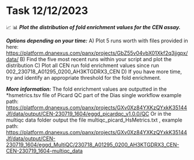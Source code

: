 # Task 12/12/2023

:chart_with_upwards_trend: :bar_chart: ***Plot the distribution of fold enrichment values for the CEN assay.***

***Options depending on your time:***
A) Plot 5 runs worth with files provided in here: https://platform.dnanexus.com/panx/projects/GbZ55v04vbX01Xkf2q3jjgpx/data/
B) Find the five most recent runs within your script and plot the distribution
C) Plot all CEN run fold enrichment values since run
002_230718_A01295_0200_AH3KTGDRX3_CEN
D) If you have more time, try and identify an appropriate threshold for the fold enrichment.

***More information:***
The fold enrichment values are outputted in the *hsmetrics.tsv file of Picard QC part of the Dias single workflow example path: https://platform.dnanexus.com/panx/projects/GXv0Xz84YXKzQYxkK35144Jf/data/output/CEN-230719_1604/eggd_picardqc_v1.0.0/QC
Or in the multiqc data folder output the file multiqc_picard_HsMetrics.txt , example path: https://platform.dnanexus.com/panx/projects/GXv0Xz84YXKzQYxkK35144Jf/data/output/CEN-230719_1604/eggd_MultiQC/230718_A01295_0200_AH3KTGDRX3_CEN-CEN-230719_1604-multiqc_data